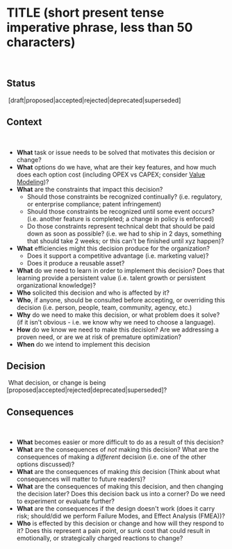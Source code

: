 # TITLE (short present tense imperative phrase, less than 50 characters)
​
## Status
​
[draft|proposed|accepted|rejected|deprecated|superseded]
​
## Context
​
-   **What** task or issue needs to be solved that motivates this decision or change?
-   **What** options do we have, what are their key features, and how much does each option cost (including OPEX vs CAPEX; consider [Value Modeling](https://www.nytimes.com/2018/09/01/opinion/sunday/how-make-big-decision.html))?
-   **What** are the constraints that impact this decision?
    -   Should those constraints be recognized continually? (i.e. regulatory, or enterprise compliance; patent infringement)
    -   Should those constraints be recognized until some event occurs? (i.e. another feature is completed; a change in policy is enforced)
    -   Do those constraints represent technical debt that should be paid down as soon as possible? (i.e. we had to ship in 2 days, something that should take 2 weeks; or this can't be finished until xyz happen)?
-   **What** efficiencies might this decision produce for the organization?
    -   Does it support a competitive advantage (i.e. marketing value)?
    -   Does it produce a reusable asset?
-   **What** do we need to learn in order to implement this decision? Does that learning provide a persistent value (i.e. talent growth or persistent organizational knowledge)?
-   **Who** solicited this decision and who is affected by it?
-   **Who**, if anyone, should be consulted before accepting, or overriding this decision (i.e. person, people, team, community, agency, etc.)
-   **Why** do we need to make this decision, or what problem does it solve? (if it isn't obvious - i.e. we know why we need to choose a language).
-   **How** do we know we need to make this decision? Are we addressing a proven need, or are we at risk of premature optimization?
-   **When** do we intend to implement this decision
​
## Decision
​
What decision, or change is being [proposed|accepted|rejected|deprecated|superseded]?
​
## Consequences
​
-   **What** becomes easier or more difficult to do as a result of this decision?
-   **What** are the consequences of _not_ making this decision? What are the consequences of making a _different_ decision (i.e. one of the other options discussed)?
-   **What** are the consequences of making _this_ decision (Think about what consequences will matter to future readers)?
-   **What** are the consequences of making this decision, and then changing the decision later? Does this decision back us into a corner? Do we need to experiment or evaluate further?
-   **What** are the consequences if the design doesn't work (does it carry risk; should/did we perform Failure Modes, and Effect Analysis (FMEA))?
-   **Who** is effected by this decision or change and how will they respond to it? Does this represent a pain point, or sunk cost that could result in emotionally, or strategically charged reactions to change?
